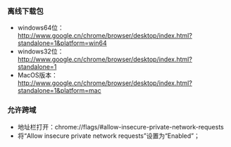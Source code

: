 ### 离线下载包
* windows64位：<http://www.google.cn/chrome/browser/desktop/index.html?standalone=1&platform=win64>
* windows32位：<http://www.google.cn/chrome/browser/desktop/index.html?standalone=1>
* MacOS版本：<http://www.google.cn/chrome/browser/desktop/index.html?standalone=1&platform=mac>
### 允许跨域
- 地址栏打开：chrome://flags/#allow-insecure-private-network-requests
- 将“Allow insecure private network requests”设置为“Enabled”；

